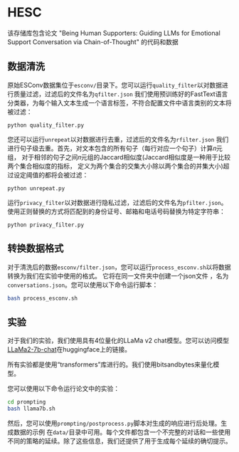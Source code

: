 # HESC

该存储库包含论文 "Being Human Supporters: Guiding LLMs for Emotional Support Conversation via Chain-of-Thought" 的代码和数据

## 数据清洗
原始ESConv数据集位于`esconv/`目录下。您可以运行`quality_filter`以对数据进行质量过滤，过滤后的文件名为`qfilter.json`
我们使用预训练好的FastText语言分类器，为每个输入文本生成一个语言标签，不符合配置文件中语言类别的文本将被过滤：

```shell
python quality_filter.py
```

您还可以运行`unrepeat`以对数据进行去重，过滤后的文件名为`rfilter.json`
我们进行句子级去重。首先，对文本包含的所有句子（每行对应一个句子）计算𝑛元组， 
对于相邻的句子之间𝑛元组的Jaccard相似度(Jaccard相似度是一种用于比较两个集合相似度的指标，
定义为两个集合的交集大小除以两个集合的并集大小)超过设定阈值的都将会被过滤：

```shell
python unrepeat.py
```

运行`privacy_filter`以对数据进行隐私过滤，过滤后的文件名为`pfilter.json`。使用正则替换的方式将匹配到的身份证号、邮箱和电话号码替换为特定字符串：

```shell
python privacy_filter.py
```

## 转换数据格式
对于清洗后的数据`esconv/filter.json`，您可以运行`process_esconv.sh`以将数据转换为我们在实验中使用的格式。
它将在同一文件夹中创建一个json文件 ，名为`conversations.json`。您可以使用以下命令运行脚本：

```sh
bash process_esconv.sh
```

## 实验
对于我们的实验，我们使用具有4位量化的LLaMa v2 chat模型。您可以访问模型
[LLaMa2-7b-chat](https://huggingface.co/meta-llama/Llama-2-7b-chat-hf)在huggingface上的链接。

所有实验都是使用“transformers”库进行的。我们使用bitsandbytes来量化模型。

您可以使用以下命令运行论文中的实验：

```sh
cd prompting
bash llama7b.sh
```

然后，您可以使用`prompting/postprocess.py`脚本对生成的响应进行后处理。生成数据的示例
在`data/`目录中可用。每个文件都包含一个不完整的对话和一些使用不同的策略的延续。除了这些信息，我们还提供了用于生成每个延续的确切提示。